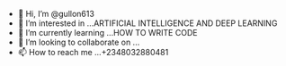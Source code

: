 - 👋 Hi, I’m @gullon613
- 👀 I’m interested in ...ARTIFICIAL INTELLIGENCE AND DEEP LEARNING
- 🌱 I’m currently learning ...HOW TO WRITE CODE
- 💞️ I’m looking to collaborate on ...
- 📫 How to reach me ...+2348032880481

<!---
gullon613/gullon613 is a ✨ special ✨ repository because its `README.md` (this file) appears on your GitHub profile.
You can click the Preview link to take a look at your changes.
--->
